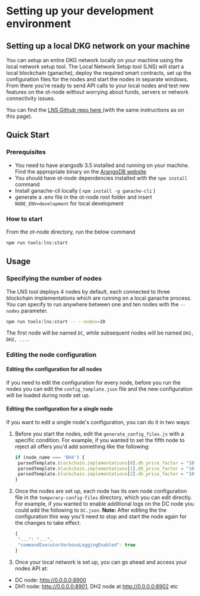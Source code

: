 # Setting up your development environment

## Setting up a local DKG network on your machine

You can setup an entire DKG network locally on your machine using the local network setup tool. The Local Network Setup tool \(LNS\) will start a local blockchain \(ganache\), deploy the required smart contracts, set up the configuration files for the nodes and start the nodes in separate windows. From there you're ready to send API calls to your local nodes and test new features on the ot-node without worrying about funds, servers or network connectivity issues.

You can find the [LNS Github repo here ](https://github.com/OriginTrail/ot-node/tree/develop/tools/local-network-setup)\(with the same instructions as on this page\).  


## Quick Start

### Prerequisites

* You need to have arangodb 3.5 installed and running on your machine. Find the appropriate binary on the [ArangoDB website](https://download.arangodb.com/arangodb35/index.html)
* You should have ot-node dependencies installed with the `npm install` command
* Install ganache-cli locally \( `npm install -g ganache-cli` \)
* generate a .env file in the ot-node root folder and insert `NODE_ENV=development` for local development

### How to start

From the ot-node directory, run the below command

```bash
npm run tools:lns:start
```

## Usage

### Specifying the number of nodes

The LNS tool deploys 4 nodes by default, each connected to three blockchain implementations which are running on a local ganache process. You can specify to run anywhere between one and ten nodes with the `--nodes` parameter.

```bash
npm run tools:lns:start -- --nodes=10
```

The first node will be named `DC`, while subsequent nodes will be named `DH1, DH2, ...`.

### Editing the node configuration

#### Editing the configuration for all nodes

If you need to edit the configuration for every node, before you run the nodes you can edit the `config_template.json` file and the new configuration will be loaded during node set up.

#### Editing the configuration for a single node

If you want to edit a single node's configuration, you can do it in two ways:

1. Before you start the nodes, edit the `generate_config_files.js` with a specific condition. For example, if you wanted to set the fifth node to reject all offers you'd add something like the following:

   ```javascript
   if (node_name === 'DH4') {
    parsedTemplate.blockchain.implementations[0].dh_price_factor = "10000000";
    parsedTemplate.blockchain.implementations[1].dh_price_factor = "10000000";
    parsedTemplate.blockchain.implementations[2].dh_price_factor = "10000000";
   }
   ```

2. Once the nodes are set up, each node has its own node configuration file in the `temporary-config-files` directory, which you can edit directly. For example, if you wanted to enable additional logs on the DC node you could add the following to `DC.json`. **Note:** After editing the the configuration this way you'll need to stop and start the node again for the changes to take effect.

   ```javascript
   {
    "...": "...",
    "commandExecutorVerboseLoggingEnabled": true
   }
   ```

  

3.  Once your local network is set up, you can go ahead and access your nodes API at:
   * DC node: http://0.0.0.0:8900
   * DH1 node: http://0.0.0.0:8901, DH2 node at http://0.0.0.0:8902 etc



